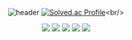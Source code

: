 <div align="center">

![header](https://capsule-render.vercel.app/api?type=Venom&color=FFE4E1&height=150&section=header&text=경록의%20기술&fontColor=000000&fontSize=50&animation=fadeIn&fontAlignY=55)
[![Solved.ac Profile](http://mazassumnida.wtf/api/generate_badge?boj=경록)]([https://solved.ac/yoon828990](https://github.com/GYEONGROK11))<br/>
<div align="center">
<img src="https://img.shields.io/badge/Github-black?style=flat-square&logo=github&logoColor=#9B9B9B"/> 
<img src="https://img.shields.io/badge/Spring Boot-green?style=flat-square&logo=Springboot&logoColor=CC6699"/> 
<img src="https://img.shields.io/badge/JAVA-yellow?style=flat-square&logo=IntelliJidea&logoColor=000000"/>
<img src="https://img.shields.io/badge/MySQL-blue?style=flat-square&logo=MariaDB&logoColor=000000"/> 
<img src="https://img.shields.io/badge/Gradle-gray?style=flat-square&logo=gradle&logoColor=#24A47F"/>
</div>








<!--
**GYEONGROK11/GYEONGROK11** is a ✨ _special_ ✨ repository because its `README.md` (this file) appears on your GitHub profile.
Here are some ideas to get you started:

- 🔭 I’m currently working on ...
- 🌱 I’m currently learning ...
- 👯 I’m looking to collaborate on ...
- 🤔 I’m looking for help with ...
- 💬 Ask me about ...
- 📫 How to reach me: ...
- 😄 Pronouns: ...
- ⚡ Fun fact: ...
-->
